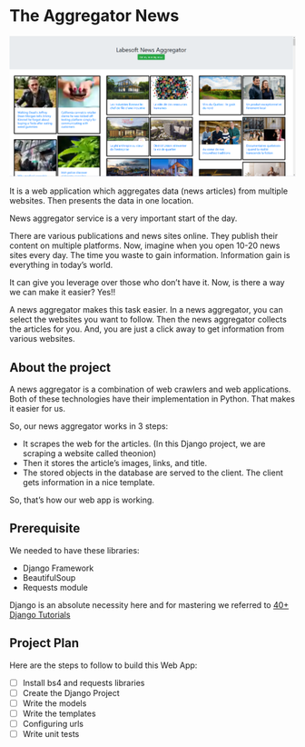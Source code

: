 # The Aggregator News

![img.png](img.png)

It is a web application which aggregates data (news articles) from multiple
websites. Then presents the data in one location.

News aggregator service is a very important start of the day.

There are various publications and news sites online. They publish their content
on multiple platforms. Now, imagine when you open 10-20 news sites every day.
The time you waste to gain information. Information gain is everything in
today’s world.

It can give you leverage over those who don’t have it. Now, is there a way we
can make it easier? Yes!!

A news aggregator makes this task easier. In a news aggregator, you can select
the websites you want to follow. Then the news aggregator collects the articles
for you. And, you are just a click away to get information from various
websites.

## About the project

A news aggregator is a combination of web crawlers and web applications. Both of
these technologies have their implementation in Python. That makes it easier for
us.

So, our news aggregator works in 3 steps:

- It scrapes the web for the articles. (In this Django project, we are scraping
  a website called theonion)
- Then it stores the article’s images, links, and title.
- The stored objects in the database are served to the client. The client gets
  information in a nice template.

So, that’s how our web app is working.

## Prerequisite

We needed to have these libraries:

- Django Framework
- BeautifulSoup
- Requests module

Django is an absolute necessity here and for mastering we referred to [40+ 
Django Tutorials](https://data-flair.training/blogs/django-tutorials-home/)

## Project Plan

Here are the steps to follow to build this Web App:

- [ ] Install bs4 and requests libraries
- [ ] Create the Django Project
- [ ] Write the models
- [ ] Write the templates
- [ ] Configuring urls
- [ ] Write unit tests
